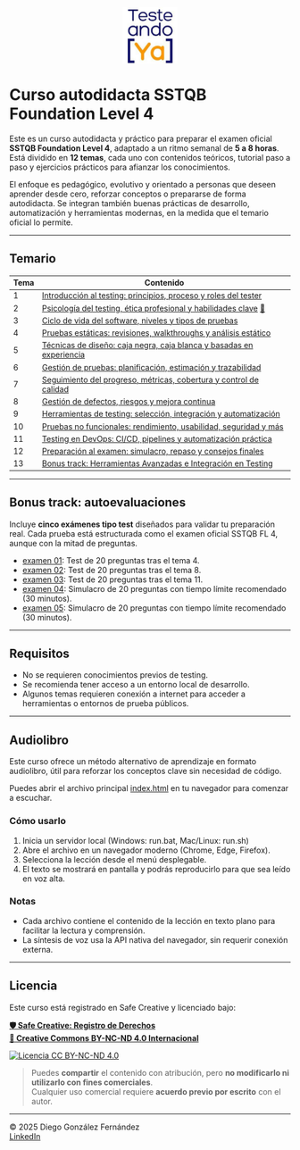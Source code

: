 <p align=center>
<a href="https://www.testeandoya.com">
  <img src="testeandoya_logo.jpg" alt="TesteandoYa" style="max-width: 20%; height: auto; display: block; margin: auto;" />
</a>
</p>

# Curso autodidacta SSTQB Foundation Level 4

Este es un curso autodidacta y práctico para preparar el examen oficial **SSTQB Foundation Level 4**, adaptado a un ritmo semanal de **5 a 8 horas**. Está dividido en **12 temas**, cada uno con contenidos teóricos, tutorial paso a paso y ejercicios prácticos para afianzar los conocimientos.

El enfoque es pedagógico, evolutivo y orientado a personas que deseen aprender desde cero, reforzar conceptos o prepararse de forma autodidacta. Se integran también buenas prácticas de desarrollo, automatización y herramientas modernas, en la medida que el temario oficial lo permite.

---

## Temario

| Tema   | Contenido                                                            |
|--------|----------------------------------------------------------------------|
| 1      | [Introducción al testing: principios, proceso y roles del tester](./Tema01/readme.md)     |
| 2      | [Psicología del testing, ética profesional y habilidades clave](./Tema02/readme.md) [🛒](https://hotmart.com/es)       |
| 3      | [Ciclo de vida del software, niveles y tipos de pruebas](./Tema03/readme.md)              |
| 4      | [Pruebas estáticas: revisiones, walkthroughs y análisis estático](./Tema04/readme.md)     |
| 5      | [Técnicas de diseño: caja negra, caja blanca y basadas en experiencia](./Tema05/readme.md)|
| 6      | [Gestión de pruebas: planificación, estimación y trazabilidad](./Tema06/readme.md)        |
| 7      | [Seguimiento del progreso, métricas, cobertura y control de calidad](./Tema07/readme.md)  |
| 8      | [Gestión de defectos, riesgos y mejora continua](./Tema08/readme.md)                      |
| 9      | [Herramientas de testing: selección, integración y automatización](./Tema09/readme.md)    |
| 10     | [Pruebas no funcionales: rendimiento, usabilidad, seguridad y más](./Tema10/readme.md)    |
| 11     | [Testing en DevOps: CI/CD, pipelines y automatización práctica](./Tema11/readme.md)       |
| 12     | [Preparación al examen: simulacro, repaso y consejos finales](./Tema12/readme.md)         |
| 13     | [Bonus track: Herramientas Avanzadas e Integración en Testing](./Tema13/readme.md)         |

---

## Bonus track: autoevaluaciones

Incluye **cinco exámenes tipo test** diseñados para validar tu preparación real. Cada prueba está estructurada como el examen oficial SSTQB FL 4, aunque con la mitad de preguntas.

- [examen 01](./bonus-track/01-examen.md): Test de 20 preguntas tras el tema 4.
- [examen 02](./bonus-track/02-examen.md): Test de 20 preguntas tras el tema 8.
- [examen 03](./bonus-track/03-examen.md): Test de 20 preguntas tras el tema 11.
- [examen 04](./bonus-track/04-examen.md): Simulacro de 20 preguntas con tiempo límite recomendado (30 minutos).
- [examen 05](./bonus-track/05-examen.md): Simulacro de 20 preguntas con tiempo límite recomendado (30 minutos).

---

## Requisitos

- No se requieren conocimientos previos de testing.
- Se recomienda tener acceso a un entorno local de desarrollo.
- Algunos temas requieren conexión a internet para acceder a herramientas o entornos de prueba públicos.

---

## Audiolibro

Este curso ofrece un método alternativo de aprendizaje en formato audiolibro, útil para reforzar los conceptos clave sin necesidad de código.

Puedes abrir el archivo principal [index.html](./audiobook/index.html) en tu navegador para comenzar a escuchar.

### Cómo usarlo

1. Inicia un servidor local (Windows: run.bat, Mac/Linux: run.sh)
1. Abre el archivo en un navegador moderno (Chrome, Edge, Firefox).  
2. Selecciona la lección desde el menú desplegable.  
3. El texto se mostrará en pantalla y podrás reproducirlo para que sea leído en voz alta.  

### Notas

- Cada archivo contiene el contenido de la lección en texto plano para facilitar la lectura y comprensión.  
- La síntesis de voz usa la API nativa del navegador, sin requerir conexión externa.  

---

## Licencia

Este curso está registrado en Safe Creative y licenciado bajo:

[**🛡️ Safe Creative: Registro de Derechos**](https://www.safecreative.org/work/2508122763967-sstqb-fl-4-0-audiobook-tts-v1-1)  
[**🪪 Creative Commons BY-NC-ND 4.0 Internacional**](http://creativecommons.org/licenses/by-nc-nd/4.0/)

[![Licencia CC BY-NC-ND 4.0](https://licensebuttons.net/l/by-nc-nd/4.0/88x31.png)](http://creativecommons.org/licenses/by-nc-nd/4.0/)

> Puedes **compartir** el contenido con atribución, pero **no modificarlo ni utilizarlo con fines comerciales**.  
> Cualquier uso comercial requiere **acuerdo previo por escrito** con el autor.

---

© 2025 Diego González Fernández  
[LinkedIn](https://www.linkedin.com/in/diego-gonzalez-fernandez)
